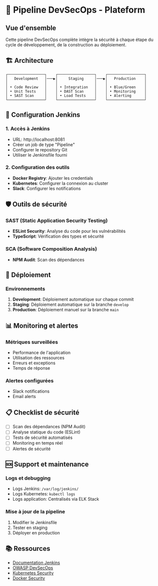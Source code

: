 # 🚀 Pipeline DevSecOps - Plateform

## Vue d'ensemble

Cette pipeline DevSecOps complète intègre la sécurité à chaque étape du cycle de développement, de la construction au déploiement.

## 🏗️ Architecture

```
┌─────────────────┐    ┌─────────────────┐    ┌─────────────────┐
│   Development   │───▶│     Staging     │───▶│   Production    │
│                 │    │                 │    │                 │
│ • Code Review   │    │ • Integration   │    │ • Blue/Green    │
│ • Unit Tests    │    │ • DAST Scan     │    │ • Monitoring    │
│ • SAST Scan     │    │ • Load Tests    │    │ • Alerting      │
└─────────────────┘    └─────────────────┘    └─────────────────┘
```

## 🔧 Configuration Jenkins

### 1. Accès à Jenkins
- URL: http://localhost:8081
- Créer un job de type "Pipeline"
- Configurer le repository Git
- Utiliser le Jenkinsfile fourni

### 2. Configuration des outils
- **Docker Registry**: Ajouter les credentials
- **Kubernetes**: Configurer la connexion au cluster
- **Slack**: Configurer les notifications

## 🛡️ Outils de sécurité

### SAST (Static Application Security Testing)
- **ESLint Security**: Analyse du code pour les vulnérabilités
- **TypeScript**: Vérification des types et sécurité

### SCA (Software Composition Analysis)
- **NPM Audit**: Scan des dépendances

## 🚀 Déploiement

### Environnements
1. **Development**: Déploiement automatique sur chaque commit
2. **Staging**: Déploiement automatique sur la branche `develop`
3. **Production**: Déploiement manuel sur la branche `main`

## 📊 Monitoring et alertes

### Métriques surveillées
- Performance de l'application
- Utilisation des ressources
- Erreurs et exceptions
- Temps de réponse

### Alertes configurées
- Slack notifications
- Email alerts

## 📋 Checklist de sécurité

- [ ] Scan des dépendances (NPM Audit)
- [ ] Analyse statique du code (ESLint)
- [ ] Tests de sécurité automatisés
- [ ] Monitoring en temps réel
- [ ] Alertes de sécurité

## 🆘 Support et maintenance

### Logs et debugging
- Logs Jenkins: `/var/log/jenkins/`
- Logs Kubernetes: `kubectl logs`
- Logs application: Centralisés via ELK Stack

### Mise à jour de la pipeline
1. Modifier le Jenkinsfile
2. Tester en staging
3. Déployer en production

## 📚 Ressources

- [Documentation Jenkins](https://jenkins.io/doc/)
- [OWASP DevSecOps](https://owasp.org/www-project-devsecops/)
- [Kubernetes Security](https://kubernetes.io/docs/concepts/security/)
- [Docker Security](https://docs.docker.com/engine/security/)
